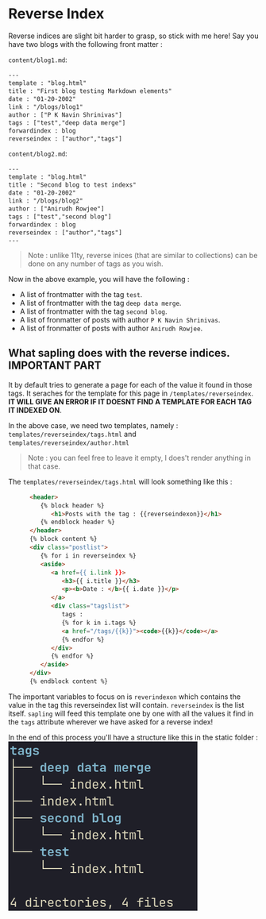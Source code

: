 # Reverse Index

Reverse indices are slight bit harder to grasp, so stick with me here! Say you have two blogs with the following front matter : 

`content/blog1.md`:
```
---
template : "blog.html"
title : "First blog testing Markdown elements"
date : "01-20-2002"
link : "/blogs/blog1"
author : ["P K Navin Shrinivas"]
tags : ["test","deep data merge"]
forwardindex : blog
reverseindex : ["author","tags"]
```

`content/blog2.md`:
```
---
template : "blog.html"
title : "Second blog to test indexs"
date : "01-20-2002"
link : "/blogs/blog2"
author : ["Anirudh Rowjee"]
tags : ["test","second blog"]
forwardindex : blog
reverseindex : ["author","tags"]
---
```

> Note : unlike 11ty, reverse inices (that are similar to collections) can be done on any number of tags as you wish.

Now in the above example, you will have the following : 
- A list of frontmatter with the tag `test`.
- A list of frontmatter with the tag `deep data merge`.
- A list of frontmatter with the tag `second blog`.
- A list of fronmatter of posts with author `P K Navin Shrinivas`.
- A list of fronmatter of posts with author `Anirudh Rowjee`.

## What sapling does with the reverse indices. **IMPORTANT PART**

It by default tries to generate a page for each of the value it found in those tags. It seraches for the template for this page in `/templates/reverseindex`. 
**IT WILL GIVE AN ERROR IF IT DOESNT FIND A TEMPLATE FOR EACH TAG IT INDEXED ON**.

In the above case, we need two templates, namely : `templates/reverseindex/tags.html` and `templates/reverseindex/author.html`

> Note : you can feel free to leave it empty, I does't render anything in that case.

The `templates/reverseindex/tags.html` will look something like this : 
```html
      <header>
         {% block header %}
            <h1>Posts with the tag : {{reverseindexon}}</h1>
         {% endblock header %}
      </header>
      {% block content %}
      <div class="postlist">
         {% for i in reverseindex %}
         <aside>
            <a href={{ i.link }}>
               <h3>{{ i.title }}</h3>
               <p><b>Date : </b>{{ i.date }}</p>
            </a>
            <div class="tagslist">
               tags : 
               {% for k in i.tags %}
               <a href="/tags/{{k}}"><code>{{k}}</code></a>
               {% endfor %}
            </div>
            {% endfor %}
         </aside>
      </div>
      {% endblock content %}
```
The important variables to focus on is `reverindexon` which contains the value in the tag this reverseindex list will contain. `reverseindex` is the list itself.
`sapling` will feed this template one by one with all the values it find in the `tags` attribute wherever we have asked for a reverse index!

In the end of this process you'll have a structure like this in the static folder : 
![image](./ri.png)

